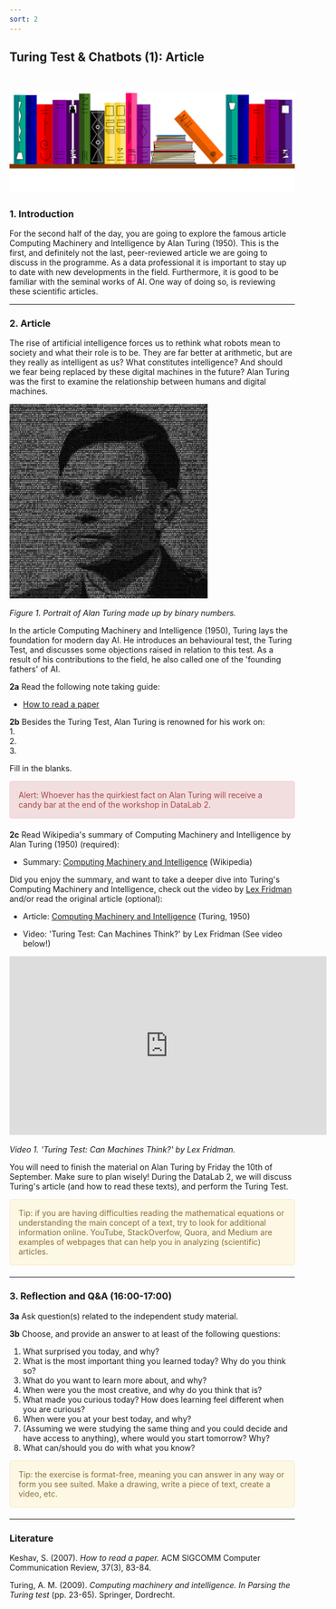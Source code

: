 ```yaml
---
sort: 2
---
```


## __Turing Test & Chatbots (1): Article__
\
\
<img src="./images/books_banner.png" alt="Books banner" width="600"/>

### 1. Introduction

For the second half of the day, you are going to explore the famous article Computing Machinery and Intelligence by Alan Turing (1950). This is the first, and definitely not the last, peer-reviewed article we are going to discuss in the programme. As a data professional it is important to stay up to date with new developments in the field. Furthermore, it is good to be familiar with the seminal works of AI. One way of doing so, is reviewing these scientific articles.

***

### 2. Article

The rise of artificial intelligence forces us to rethink what robots mean to society and what their role is to be. They are far better at arithmetic, but are they really as intelligent as us? What constitutes intelligence? And should we fear being replaced by these digital machines in the future? Alan Turing was the first to examine the relationship between humans and digital machines.

<img src="./images/alan_turing.jpg" alt="Books banner" width="350"/>

*Figure 1. Portrait of Alan Turing made up by binary numbers.*

In the article Computing Machinery and Intelligence (1950), Turing lays the foundation for modern day AI. He introduces an behavioural test, the Turing Test, and discusses some objections raised in relation to this test. As a result of his contributions to the field, he also called one of the 'founding fathers' of AI.

__2a__ Read the following note taking guide:

- [How to read a paper](http://ccr.sigcomm.org/online/files/p83-keshavA.pdf)

__2b__ Besides the Turing Test, Alan Turing is renowned for his work on:
\
1.
\
2.
\
3.

Fill in the blanks.

<div style="padding: 15px; border: 1px solid transparent; border-color: transparent; margin-bottom: 20px; border-radius: 4px; color: #a94442; background-color: #f2dede; border-color: #ebccd1;">
Alert: Whoever has the quirkiest fact on Alan Turing will receive a candy bar at the end of the workshop in DataLab 2.
</div>

__2c__ Read Wikipedia's summary of Computing Machinery and Intelligence by Alan Turing (1950) (required):

- Summary: [Computing Machinery and Intelligence](https://academic.oup.com/mind/article/LIX/236/433/986238) (Wikipedia)

Did you enjoy the summary, and want to take a deeper dive into Turing's Computing Machinery and Intelligence, check out the video by [Lex Fridman](https://lexfridman.com/) and/or read the original article (optional):

- Article: [Computing Machinery and Intelligence](https://academic.oup.com/mind/article/LIX/236/433/986238) (Turing, 1950)

- Video: 'Turing Test: Can Machines Think?' by Lex Fridman (See video below!)

<iframe width="560" height="315" src="https://www.youtube.com/embed/MGW_Qcqr9eQ" title="YouTube video player" frameborder="0" allow="accelerometer; autoplay; clipboard-write; encrypted-media; gyroscope; picture-in-picture" allowfullscreen></iframe>

*Video 1. 'Turing Test: Can Machines Think?' by Lex Fridman.*

You will need to finish the material on Alan Turing by Friday the 10th of September. Make sure to plan wisely! During the DataLab 2, we will discuss Turing's article (and how to read these texts), and perform the Turing Test.    

<div style="padding: 15px; border: 1px solid transparent; border-color: transparent; margin-bottom: 20px; border-radius: 4px; color: #8a6d3b;; background-color: #fcf8e3; border-color: #faebcc;">
Tip: if you are having difficulties reading the mathematical equations or understanding the main concept of a text, try to look for additional information online. YouTube, StackOverfow, Quora, and Medium are examples of webpages that can help you in analyzing (scientific) articles.
</div>

***

### 3. Reflection and Q&A (16:00-17:00)

__3a__ Ask question(s) related to the independent study material.

__3b__ Choose, and provide an answer to at least of the following questions:

1. What surprised you today, and why?
2. What is the most important thing you learned today? Why do you think so?
3. What do you want to learn more about, and why?
4. When were you the most creative, and why do you think that is?
5. What made you curious today? How does learning feel different when you are curious?
6. When were you at your best today, and why?
7. (Assuming we were studying the same thing and you could decide and have access to anything), where would you start tomorrow? Why?
8. What can/should you do with what you know?

<div style="padding: 15px; border: 1px solid transparent; border-color: transparent; margin-bottom: 20px; border-radius: 4px; color: #8a6d3b;; background-color: #fcf8e3; border-color: #faebcc;">
Tip: the exercise is format-free, meaning you can answer in any way or form you see suited. Make a drawing, write a piece of text, create a video, etc.
</div>

***

### __Literature__

Keshav, S. (2007). *How to read a paper.* ACM SIGCOMM Computer Communication Review, 37(3), 83-84.

Turing, A. M. (2009). *Computing machinery and intelligence. In Parsing the Turing test* (pp. 23-65). Springer, Dordrecht.
